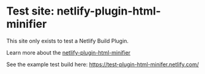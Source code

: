 # Test site: netlify-plugin-html-minifier

This site only exists to test a Netlify Build Plugin.

Learn more about the [netlify-plugin-html-minifier](https://github.com/philhawksworth/netlify-plugin-minify-html)

See the example test build here: https://test-plugin-html-minifer.netlify.com/
